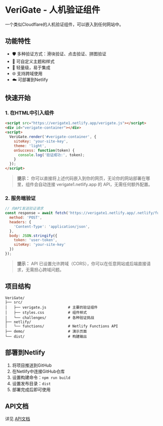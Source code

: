 # VeriGate - 人机验证组件

一个类似Cloudflare的人机验证组件，可以嵌入到任何网站中。

## 功能特性

- 🛡️ 多种验证方式：滑块验证、点击验证、拼图验证
- 🎨 可自定义主题和样式
- 🚀 轻量级，易于集成
- 🌐 支持跨域使用
- ☁️ 可部署到Netlify

## 快速开始

### 1. 在HTML中引入组件

```html
<script src="https://verigate1.netlify.app/verigate.js"></script>
<div id="verigate-container"></div>
<script>
  VeriGate.render('#verigate-container', {
    siteKey: 'your-site-key',
    theme: 'light',
    onSuccess: function(token) {
      console.log('验证成功:', token);
    }
  });
</script>
```

> **提示：** 你可以直接将上述代码嵌入到你的网页，无论你的网站部署在哪里，组件会自动连接 verigate1.netlify.app 的 API，无需任何额外配置。
### 2. 服务端验证

```javascript
// 向API发送验证请求
const response = await fetch('https://verigate1.netlify.app/.netlify/functions/verify', {
  method: 'POST',
  headers: {
    'Content-Type': 'application/json',
  },
  body: JSON.stringify({
    token: 'user-token',
    siteKey: 'your-site-key'
  })
});
```

> **提示：** API 已设置允许跨域（CORS），你可以在任意网站或后端直接请求，无需担心跨域问题。

## 项目结构

```
VeriGate/
├── src/
│   ├── verigate.js          # 主要的验证组件
│   ├── styles.css           # 组件样式
│   └── challenges/          # 各种验证挑战
├── netlify/
│   └── functions/           # Netlify Functions API
├── demo/                    # 演示页面
└── dist/                    # 构建输出
```

## 部署到Netlify

1. 将项目推送到GitHub
2. 在Netlify中连接GitHub仓库
3. 设置构建命令：`npm run build`
4. 设置发布目录：`dist`
5. 部署完成后即可使用

## API文档

详见 [API文档](./docs/api.md)
